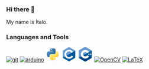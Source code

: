 ### Hi there 👋
My name is Ítalo.

### Languages and Tools

<!--Git-->

<a href="https://git-scm.com/" target="blank" rel="noreferrer">
  <img src="https://www.vectorlogo.zone/logos/git-scm/git-scm-icon.svg" alt="git" width="40" height="40"/></a>

<!--Arduino-->

<a href="https://arduino.cc" target="blank" rel="noreferrer">
  <img 
src="https://cdn.jsdelivr.net/gh/devicons/devicon/icons/arduino/arduino-original-wordmark.svg"
alt="arduino" width="40" height="40"/></a>

<!--Python-->

<a href="https://www.python.org" target="blank" rel="noreferrer">
  <img 
src="https://raw.githubusercontent.com/devicons/devicon/master/icons/python/python-original.svg"
alt="python" width="40" height="40"/></a>

<!--C-->

<a href="https://www.cprogramming.com/" target="blank" rel="noreferrer">
  <img 
src="https://raw.githubusercontent.com/devicons/devicon/master/icons/c/c-original.svg"
alt="c" width="40" height="40"/></a>

<!--C++-->

<a href="https://www.cplusplus.com" target="blank" rel="noreferrer">
  <img 
src="https://raw.githubusercontent.com/devicons/devicon/master/icons/cplusplus/cplusplus-original.svg" 
alt="cplusplus" width="40" height="40"/></a>

<!--OpenCV-->

<a href="https://opencv.org" target="blank" rel="noreferrer">
  <img 
src="https://cdn.jsdelivr.net/gh/devicons/devicon/icons/opencv/opencv-original-wordmark.svg" 
alt="OpenCV" width="40" height="40"/></a>

<!--LaTeX-->

<a href="https://www.latex-project.org" target="blank" rel="noreferrer">
  <img 
src="https://cdn.jsdelivr.net/gh/devicons/devicon/icons/latex/latex-original.svg" 
alt="LaTeX" width="40" height="40"/></a>

<!--
**italo-coelho/italo-coelho** is a ✨ _special_ ✨ repository because its `README.md` (this file) appears on your GitHub profile.

Here are some ideas to get you started:

- 🔭 I’m currently working on ...
- 🌱 I’m currently learning ...
- 👯 I’m looking to collaborate on ...
- 🤔 I’m looking for help with ...
- 💬 Ask me about ...
- 📫 How to reach me: ...
- 😄 Pronouns: ...
- ⚡ Fun fact: ...
-->

